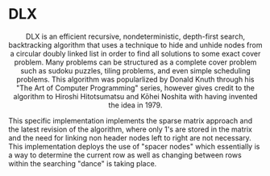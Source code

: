 # DLX

<p align="center">
DLX is an efficient recursive, nondeterministic, depth-first search, backtracking algorithm that uses a technique to hide and unhide nodes from a circular doubly linked list in order to find all solutions to some exact cover problem. Many problems can be structured as a complete cover problem such as sudoku puzzles, tiling problems, and even simple scheduling problems. This algorithm was popularlized by Donald Knuth through his "The Art of Computer Programming" series, however gives credit to the algorithm to Hiroshi Hitotsumatsu and Kōhei Noshita with having invented the idea in 1979.

This specific implementation implements the sparse matrix approach and the latest revision of the algorithm, where only 1's are stored in the matrix and the need for linking non header nodes left to right are not necessary. This implementation deploys the use of "spacer nodes" which essentially is a way to determine the current row as well as changing between rows within the searching "dance" is taking place.

</p>

<p align="center"> <img src="" /> </p>
<p align="center"> <img src="" /> </p>
<p align="center"> <img src="" /> </p>
<p align="center"> <img src="" /> </p>
<p align="center"> <img src="" /> </p>
<p align="center"> <img src="" /> </p>
